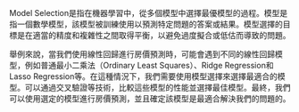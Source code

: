 Model Selection是指在機器學習中，從多個模型中選擇最優模型的過程。模型是指一個數學模型，該模型被訓練使用以預測特定問題的答案或結果。模型選擇的目標是在適當的精度和複雜性之間取得平衡，以避免過度擬合或低估而導致的問題。

舉例來說，當我們使用線性回歸進行房價預測時，可能會遇到不同的線性回歸模型，例如普通最小二乘法（Ordinary Least Squares）、Ridge Regression和Lasso Regression等。在這種情況下，我們需要使用模型選擇來選擇最適合的模型。可以通過交叉驗證等技術，比較這些模型的性能並選擇最佳模型。最終，我們可以使用選定的模型進行房價預測，並且確定該模型是最適合解決我們的問題的。